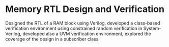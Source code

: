 # Memory RTL Design and Verification

Designed the RTL of a RAM block using Verilog, developed a class-based verification
environment using constrained random verification in System-Verilog, developed also
a UVM verification environment, explored the coverage of the design in a subscriber
class.
